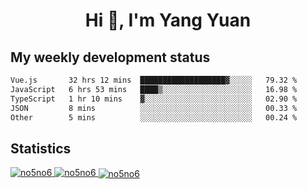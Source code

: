 <h1 align="center">Hi 👋, I'm Yang Yuan</h1>


## My weekly development status
<!--START_SECTION:waka-->

```txt
Vue.js       32 hrs 12 mins  ███████████████████▓░░░░░   79.32 %
JavaScript   6 hrs 53 mins   ████▒░░░░░░░░░░░░░░░░░░░░   16.98 %
TypeScript   1 hr 10 mins    ▓░░░░░░░░░░░░░░░░░░░░░░░░   02.90 %
JSON         8 mins          ░░░░░░░░░░░░░░░░░░░░░░░░░   00.33 %
Other        5 mins          ░░░░░░░░░░░░░░░░░░░░░░░░░   00.24 %
```

<!--END_SECTION:waka-->

## Statistics
<a href="https://github.com/anuraghazra/github-readme-stats">
  <img src="https://github-readme-stats.vercel.app/api/top-langs/?username=no5no6&theme=dracula" alt="no5no6">
</a>
<a href="https://github.com/anuraghazra/github-readme-stats">
  <img src="https://github-readme-stats.vercel.app/api?username=no5no6&show_icons=true&theme=dracula&line_height=40" alt="no5no6">
</a>
<a href="https://github.com/anuraghazra/github-readme-stats">
  <img align="center" src="https://github-readme-streak-stats.herokuapp.com/?user=no5no6&theme=dracula" alt="no5no6" />
</a>